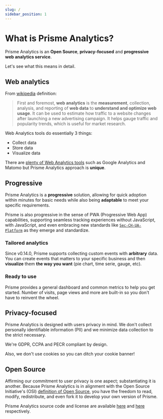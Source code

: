 ```yaml
---
slug: /
sidebar_position: 1
---
```


# What is Prisme Analytics?

Prisme Analytics is an **Open Source**, **privacy-focused** and **progressive
web analytics service**.

Let's see what this means in detail.

## Web analytics

From [wikipedia](https://en.wikipedia.org/wiki/Web_analytics) definition:

> First and foremost, **web analytics** is the **measurement**, collection,
> analysis, and reporting of **web data** to **understand and optimize web
> usage**. It can be used to estimate how traffic to a website changes after
> launching a new advertising campaign. It helps gauge traffic and popularity
> trends, which is useful for market research.

Web Analytics tools do essentially 3 things:

- Collect data
- Store data
- Visualize data

There are
[plenty of Web Analytics tools](https://en.wikipedia.org/wiki/List_of_web_analytics_software)
such as Google Analytics and Matomo but Prisme Analytics approach is **unique**.

## Progressive

Prisme Analytics is a **progressive** solution, allowing for quick adoption
within minutes for basic needs while also being **adaptable** to meet your
specific requirements.

Prisme is also progressive in the sense of PWA (Progressive Web App)
capabilities, supporting seamless tracking experiences without JavaScript, with
JavaScript, and even embracing new standards like
[`Sec-CH-UA-Platform`](https://developer.mozilla.org/en-US/docs/Web/HTTP/Headers/Sec-CH-UA-Platform)
as they emerge and standardize.

### Tailored analytics

Since v0.14.0, Prisme supports collecting custom events with **arbitrary** data.
You can create events that matters to your specific business and then
**visualize** them **the way you want** (pie chart, time serie, gauge, etc).

### Ready to use

Prisme provides a general dashboard and common metrics to help you get started.
Number of visits, page views and more are built-in so you don't have to reinvent
the wheel.

## Privacy-focused

Prisme Analytics is designed with users privacy in mind. We don't collect
personally identifiable information (PII) and we minimize data collection to the
strict necessary.

We're GDPR, CCPA and PECR compliant by design.

Also, we don't use cookies so you can ditch your cookie banner!

## Open Source

Affirming our commitment to user privacy is one aspect; substantiating it is
another. Because Prisme Analytics is in alignment with the Open Source
Initiative's (OSI) [definition of Open Source](https://opensource.org/osd), you
have the freedom to read, modify, redistribute, and even fork it to develop your
own version of Prisme.

Prisme Analytics source code and license are available
[here](https://github.com/prismelabs/analytics) and
[here](https://github.com/prismelabs/analytics/blob/master/LICENSE)
respectively.

